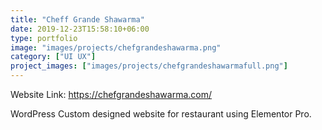 ```yaml
---
title: "Cheff Grande Shawarma"
date: 2019-12-23T15:58:10+06:00
type: portfolio
image: "images/projects/chefgrandeshawarma.png"
category: ["UI UX"]
project_images: ["images/projects/chefgrandeshawarmafull.png"]
---
```


Website Link: https://chefgrandeshawarma.com/

WordPress Custom designed website for restaurant using Elementor Pro.